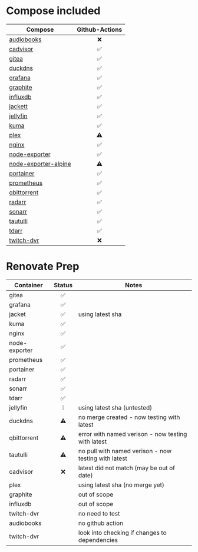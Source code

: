 # Compose included
| Compose | Github-Actions |
| --------- | :------------: |
| [audiobooks](https://github.com/jeo1/docker-templates/tree/audiobooks) | ❌ |
| [cadvisor](https://github.com/jeo1/docker-templates/tree/cadvisor) | ✅ |
| [gitea](https://github.com/jeo1/docker-templates/tree/gitea) | ✅ |
| [duckdns](https://github.com/jeo1/docker-templates/tree/duckdns) | ✅ |
| [grafana](https://github.com/jeo1/docker-templates/tree/grafana) | ✅ |
| [graphite](https://github.com/jeo1/docker-templates/tree/graphite) | ✅ |
| [influxdb](https://github.com/jeo1/docker-templates/tree/influxdb) | ✅ |
| [jackett](https://github.com/jeo1/docker-templates/tree/jackett) | ✅ |
| [jellyfin](https://github.com/jeo1/docker-templates/tree/jellyfin) | ✅ |
| [kuma](https://github.com/jeo1/docker-templates/tree/kuma) | ✅ |
| [plex](https://github.com/jeo1/docker-templates/tree/plex) | ⚠️ |
| [nginx](https://github.com/jeo1/docker-templates/tree/nginx) | ✅ |
| [node-exporter](https://github.com/jeo1/docker-templates/tree/node-exporter) | ✅ |
| [node-exporter-alpine](https://github.com/jeo1/docker-templates/tree/node-exporter-alpine) | ⚠️ |
| [portainer](https://github.com/jeo1/docker-templates/tree/portainer) | ✅ |
| [prometheus](https://github.com/jeo1/docker-templates/tree/prometheus) | ✅ |
| [qbittorrent](https://github.com/jeo1/docker-templates/tree/qbittorrent) | ✅ |
| [radarr](https://github.com/jeo1/docker-templates/tree/radarr) | ✅ |
| [sonarr](https://github.com/jeo1/docker-templates/tree/sonarr) | ✅ |
| [tautulli](https://github.com/jeo1/docker-templates/tree/tautulli) | ✅ |
| [tdarr](https://github.com/jeo1/docker-templates/tree/tdarr) | ✅ |
| [twitch-dvr](https://github.com/jeo1/docker-templates/tree/twitch-dvr) | ❌ |

# Renovate Prep
| Container | Status | Notes |
| --------- | :----: | ----- |
| gitea | ✅ |  |
| grafana | ✅ |  |
| jacket | ✅ | using latest sha |
| kuma | ✅ |  |
| nginx | ✅ |  |
| node-exporter | ✅ |  |
| prometheus | ✅ |  |
| portainer | ✅ |  |
| radarr | ✅ |  |
| sonarr | ✅ |  |
| tdarr | ✅ |  |
| jellyfin | ❕ | using latest sha (untested) |
| duckdns | ⚠️ | no merge created - now testing with latest |
| qbittorrent | ⚠️ | error with named verison - now testing with latest |
| tautulli | ⚠️ | no pull with named verison - now testing with latest |
| cadvisor | ❌ | latest did not match (may be out of date) |
| plex |  | using latest sha (no merge yet) |
| graphite |  | out of scope |
| influxdb |  | out of scope |
| twitch-dvr |  | no need to test |
| audiobooks |  | no github action |
| twitch-dvr |  | look into checking if changes to dependencies |
